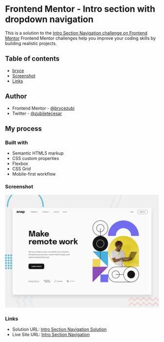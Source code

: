# Frontend Mentor - Intro section with dropdown navigation
This is a solution to the [Intro Section Navigation challenge on Frontend Mentor](https://www.frontendmentor.io/challenges/intro-section-with-dropdown-navigation-ryaPetHE5/hub)
Frontend Mentor challenges help you improve your coding skills by building realistic projects. 

## Table of contents
- [bryce](#author)
- [Screenshot](#screenshot)
- [Links](#links)

## Author
- Frontend Mentor - [@brycezubi](https://www.frontendmentor.io/profile/brycezubi)
- Twitter - [@zubiletecesar](https://twitter.com/home)

## My process

### Built with

- Semantic HTML5 markup
- CSS custom properties
- Flexbox
- CSS Grid
- Mobile-first workflow

### Screenshot

![Design preview for the Intro Section Navigation coding challenge](https://github.com/brycezubi/Intro-Section-Dropdown-/blob/main/assets/design/desktop-preview.jpg)

### Links

- Solution URL: [Intro Section Navigation Solution](https://www.frontendmentor.io/solutions/intro-section-dropdown-j9fvqUOe2e)
- Live Site URL: [Intro Section Navigation](https://brycezubi.github.io/Intro-Section-Dropdown-/)
